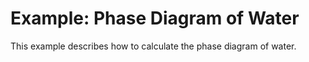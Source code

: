 # Example: Phase Diagram of Water

This example describes how to calculate the phase diagram of water.